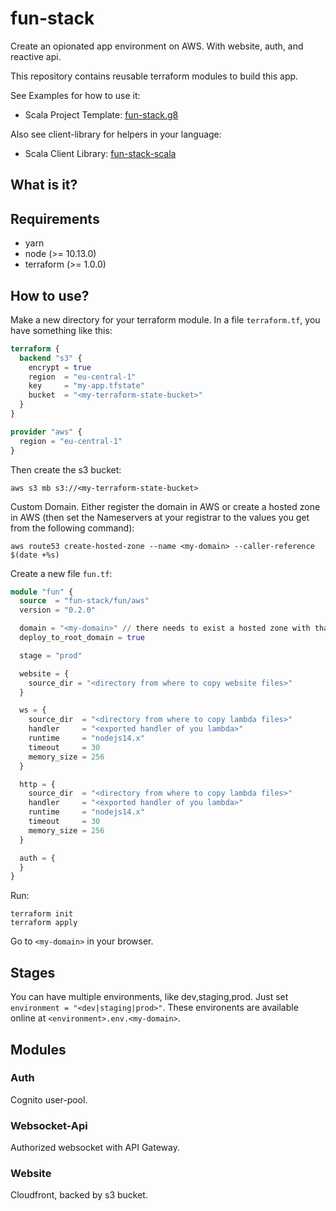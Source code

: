# fun-stack

Create an opionated app environment on AWS. With website, auth, and reactive api.

This repository contains reusable terraform modules to build this app.

See Examples for how to use it:
- Scala Project Template: [fun-stack.g8](https://github.com/fun-stack/fun-stack.g8)

Also see client-library for helpers in your language:
- Scala Client Library: [fun-stack-scala](https://github.com/fun-stack/fun-stack-scala)

## What is it?

## Requirements

- yarn
- node (>= 10.13.0)
- terraform (>= 1.0.0)

## How to use?

Make a new directory for your terraform module. In a file `terraform.tf`, you have something like this:
```tf
terraform {
  backend "s3" {
    encrypt = true
    region  = "eu-central-1"
    key     = "my-app.tfstate"
    bucket  = "<my-terraform-state-bucket>"
  }
}

provider "aws" {
  region = "eu-central-1"
}
```

Then create the s3 bucket:
```
aws s3 mb s3://<my-terraform-state-bucket>
```

Custom Domain. Either register the domain in AWS or create a hosted zone in AWS (then set the Nameservers at your registrar to the values you get from the following command):
```
aws route53 create-hosted-zone --name <my-domain> --caller-reference $(date +%s)
```

Create a new file `fun.tf`:
```tf
module "fun" {
  source  = "fun-stack/fun/aws"
  version = "0.2.0"

  domain = "<my-domain>" // there needs to exist a hosted zone with that domain name in your aws account
  deploy_to_root_domain = true

  stage = "prod"

  website = {
    source_dir = "<directory from where to copy website files>"
  }

  ws = {
    source_dir  = "<directory from where to copy lambda files>"
    handler     = "<exported handler of you lambda>"
    runtime     = "nodejs14.x"
    timeout     = 30
    memory_size = 256
  }

  http = {
    source_dir  = "<directory from where to copy lambda files>"
    handler     = "<exported handler of you lambda>"
    runtime     = "nodejs14.x"
    timeout     = 30
    memory_size = 256
  }

  auth = {
  }
}
```

Run:
```
terraform init
terraform apply
```

Go to `<my-domain>` in your browser.

## Stages

You can have multiple environments, like dev,staging,prod. Just set `environment = "<dev|staging|prod>"`. These environents are available online at `<environment>.env.<my-domain>`.

## Modules

### Auth

Cognito user-pool.

### Websocket-Api

Authorized websocket with API Gateway.

### Website

Cloudfront, backed by s3 bucket.
